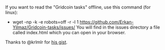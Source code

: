 If you want to read the "Gridcoin tasks" offline, use this command (for linux):
* wget -np -k -e robots=off -r -l 1 https://github.com/Erkan-Yilmaz/Gridcoin-tasks/issues/
You will find in the issues directory a file called index.html which you can open in your browser.

Thanks to @krlmlr for [his gist](https://gist.github.com/krlmlr/92007a8a8677fc56c87f).
